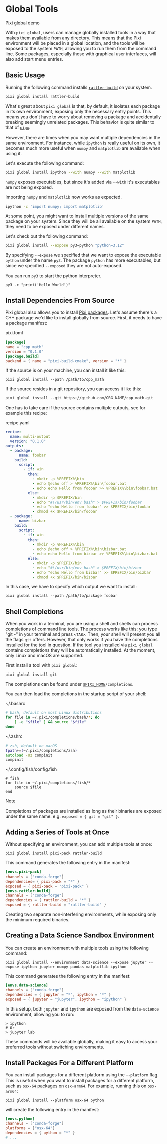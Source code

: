 # Global Tools

Pixi global demo

With `pixi global`, users can manage globally installed tools in a way that makes them available from any directory. This means that the Pixi environment will be placed in a global location, and the tools will be exposed to the system `PATH`, allowing you to run them from the command line. Some packages, especially those with graphical user interfaces, will also add start menu entries.

## Basic Usage

Running the following command installs [`rattler-build`](https://prefix-dev.github.io/rattler-build/latest/) on your system.

```bash
pixi global install rattler-build

```

What's great about `pixi global` is that, by default, it isolates each package in its own environment, exposing only the necessary entry points. This means you don't have to worry about removing a package and accidentally breaking seemingly unrelated packages. This behavior is quite similar to that of [`pipx`](https://pipx.pypa.io/latest/installation/).

However, there are times when you may want multiple dependencies in the same environment. For instance, while `ipython` is really useful on its own, it becomes much more useful when `numpy` and `matplotlib` are available when using it.

Let's execute the following command:

```bash
pixi global install ipython --with numpy --with matplotlib

```

`numpy` exposes executables, but since it's added via `--with` it's executables are not being exposed.

Importing `numpy` and `matplotlib` now works as expected.

```bash
ipython -c 'import numpy; import matplotlib'

```

At some point, you might want to install multiple versions of the same package on your system. Since they will be all available on the system `PATH`, they need to be exposed under different names.

Let's check out the following command:

```bash
pixi global install --expose py3=python "python=3.12"

```

By specifying `--expose` we specified that we want to expose the executable `python` under the name `py3`. The package `python` has more executables, but since we specified `--exposed` they are not auto-exposed.

You can run `py3` to start the python interpreter.

```shell
py3 -c "print('Hello World')"

```

## Install Dependencies From Source

Pixi global also allows you to install [Pixi packages](../../build/getting_started/). Let's assume there's a C++ package we'd like to install globally from source. First, it needs to have a package manifest:

pixi.toml

```toml
[package]
name = "cpp_math"
version = "0.1.0"
[package.build]
backend = { name = "pixi-build-cmake", version = "*" }

```

If the source is on your machine, you can install it like this:

```shell
pixi global install --path /path/to/cpp_math

```

If the source resides in a git repository, you can access it like this:

```shell
pixi global install --git https://github.com/ORG_NAME/cpp_math.git

```

One has to take care if the source contains multiple outputs, see for example this recipe:

recipe.yaml

```yaml
recipe:
  name: multi-output
  version: "0.1.0"
outputs:
  - package:
      name: foobar
    build:
      script:
        - if: win
          then:
            - mkdir -p %PREFIX%\bin
            - echo @echo off > %PREFIX%\bin\foobar.bat
            - echo echo Hello from foobar >> %PREFIX%\bin\foobar.bat
          else:
            - mkdir -p $PREFIX/bin
            - echo "#!/usr/bin/env bash" > $PREFIX/bin/foobar
            - echo "echo Hello from foobar" >> $PREFIX/bin/foobar
            - chmod +x $PREFIX/bin/foobar
  - package:
      name: bizbar
    build:
      script:
        - if: win
          then:
            - mkdir -p %PREFIX%\bin
            - echo @echo off > %PREFIX%\bin\bizbar.bat
            - echo echo Hello from bizbar >> %PREFIX%\bin\bizbar.bat
          else:
            - mkdir -p $PREFIX/bin
            - echo "#!/usr/bin/env bash" > $PREFIX/bin/bizbar
            - echo "echo Hello from bizbar" >> $PREFIX/bin/bizbar
            - chmod +x $PREFIX/bin/bizbar

```

In this case, we have to specify which output we want to install:

```shell
pixi global install --path /path/to/package foobar

```

## Shell Completions

When you work in a terminal, you are using a shell and shells can process completions of command line tools. The process works like this: you type "git -" in your terminal and press `<TAB>`. Then, your shell will present you all the flags `git` offers. However, that only works if you have the completions installed for the tool in question. If the tool you installed via `pixi global` contains completions they will be automatically installed. At the moment, only Linux and macOS are supported.

First install a tool with `pixi global`:

```shell
pixi global install git

```

The completions can be found under [`$PIXI_HOME`](../../reference/environment_variables/)`/completions`.

You can then load the completions in the startup script of your shell:

~/.bashrc

```bash
# bash, default on most Linux distributions
for file in ~/.pixi/completions/bash/*; do
    [ -e "$file" ] && source "$file"
done

```

~/.zshrc

```zsh
# zsh, default on macOS
fpath+=(~/.pixi/completions/zsh)
autoload -Uz compinit
compinit

```

~/.config/fish/config.fish

```fish
# fish
for file in ~/.pixi/completions/fish/*
    source $file
end

```

Note

Completions of packages are installed as long as their binaries are exposed under the same name: e.g. `exposed = { git = "git" }`.

## Adding a Series of Tools at Once

Without specifying an environment, you can add multiple tools at once:

```shell
pixi global install pixi-pack rattler-build

```

This command generates the following entry in the manifest:

```toml
[envs.pixi-pack]
channels = ["conda-forge"]
dependencies= { pixi-pack = "*" }
exposed = { pixi-pack = "pixi-pack" }
[envs.rattler-build]
channels = ["conda-forge"]
dependencies = { rattler-build = "*" }
exposed = { rattler-build = "rattler-build" }

```

Creating two separate non-interfering environments, while exposing only the minimum required binaries.

## Creating a Data Science Sandbox Environment

You can create an environment with multiple tools using the following command:

```shell
pixi global install --environment data-science --expose jupyter --expose ipython jupyter numpy pandas matplotlib ipython

```

This command generates the following entry in the manifest:

```toml
[envs.data-science]
channels = ["conda-forge"]
dependencies = { jupyter = "*", ipython = "*" }
exposed = { jupyter = "jupyter", ipython = "ipython" }

```

In this setup, both `jupyter` and `ipython` are exposed from the `data-science` environment, allowing you to run:

```shell
> ipython
# Or
> jupyter lab

```

These commands will be available globally, making it easy to access your preferred tools without switching environments.

## Install Packages For a Different Platform

You can install packages for a different platform using the `--platform` flag. This is useful when you want to install packages for a different platform, such as `osx-64` packages on `osx-arm64`. For example, running this on `osx-arm64`:

```shell
pixi global install --platform osx-64 python

```

will create the following entry in the manifest:

```toml
[envs.python]
channels = ["conda-forge"]
platforms = ["osx-64"]
dependencies = { python = "*" }
# ...

```
